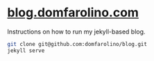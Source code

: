 # [blog.domfarolino.com](https://blog.domfarolino.com)

Instructions on how to run my jekyll-based blog.

```sh
git clone git@github.com:domfarolino/blog.git
jekyll serve
```
